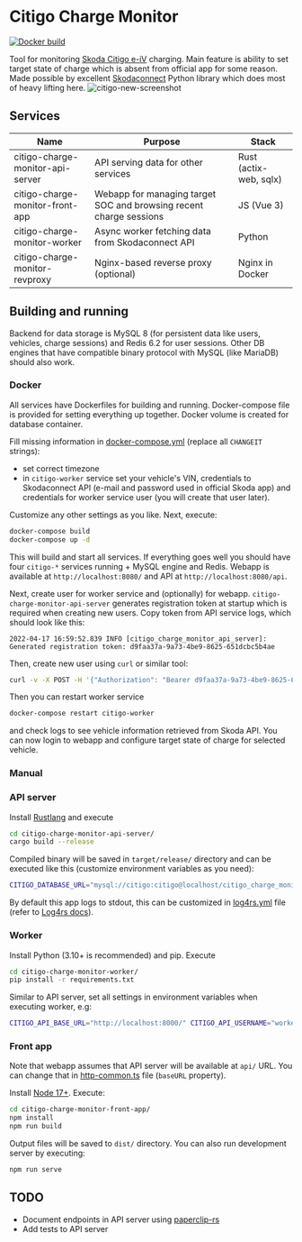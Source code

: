# Citigo Charge Monitor
[![Docker build](https://github.com/mhwcat/citigo-charge-monitor/workflows/Docker%20build/badge.svg)](https://github.com/mhwcat/3dhw/actions)

Tool for monitoring [Skoda Citigo e-iV](https://ev-database.org/car/1190/Skoda-CITIGOe-iV) charging. Main feature is ability to set target state of charge which is absent from official app for some reason. Made possible by excellent [Skodaconnect](https://github.com/lendy007/skodaconnect) Python library which does most of heavy lifting here.
![citigo-new-screenshot](https://user-images.githubusercontent.com/829477/176403122-4edb94b9-a4b7-433b-b834-8a3df12fd010.png)
## Services
|Name|Purpose|Stack|
|---|---|---|
|citigo-charge-monitor-api-server|API serving data for other services|Rust (actix-web, sqlx)
|citigo-charge-monitor-front-app|Webapp for managing target SOC and browsing recent charge sessions|JS (Vue 3)|
|citigo-charge-monitor-worker|Async worker fetching data from Skodaconnect API|Python|
|citigo-charge-monitor-revproxy|Nginx-based reverse proxy (optional)|Nginx in Docker|
## Building and running
Backend for data storage is MySQL 8 (for persistent data like users, vehicles, charge sessions) and Redis 6.2 for user sessions. Other DB engines that have compatible binary protocol with MySQL (like MariaDB) should also work.
### Docker
All services have Dockerfiles for building and running. Docker-compose  file is provided for setting everything up together. Docker volume is created for database container.

Fill missing information in [docker-compose.yml](docker-compose.yml) (replace all `CHANGEIT` strings):
* set correct timezone
* in `citigo-worker` service set your vehicle's VIN, credentials to Skodaconnect API (e-mail and password used in official Skoda app) and credentials for worker service user (you will create that user later).

Customize any other settings as you like. Next, execute:
```bash
docker-compose build
docker-compose up -d
```
This will build and start all services. If everything goes well you should have four `citigo-*` services running + MySQL engine and Redis. Webapp is available at `http://localhost:8080/` and API at `http://localhost:8080/api`. 

Next, create user for worker service and (optionally) for webapp. `citigo-charge-monitor-api-server` generates registration token at startup which is required when creating new users. Copy token from API service logs, which should look like this:
```
2022-04-17 16:59:52.839 INFO [citigo_charge_monitor_api_server]: Generated registration token: d9faa37a-9a73-4be9-8625-651dcbc5b4ae
```
Then, create new user using `curl` or similar tool:
```bash
curl -v -X POST -H '{"Authorization": "Bearer d9faa37a-9a73-4be9-8625-651dcbc5b4ae"}' -H '{"Content-type": "application/json"}' -d '{"username": "worker", "password": "workerpass"}' http://localhost:8080/api/auth/register
```
Then you can restart worker service
```bash
docker-compose restart citigo-worker
```
and check logs to see vehicle information retrieved from Skoda API.
You can now login to webapp and configure target state of charge for selected vehicle.
### Manual
### API server
Install [Rustlang](https://www.rust-lang.org/learn/get-started) and execute 
```bash
cd citigo-charge-monitor-api-server/
cargo build --release
```
Compiled binary will be saved in `target/release/` directory and can be executed like this (customize environment variables as you need):
```bash
CITIGO_DATABASE_URL="mysql://citigo:citigo@localhost/citigo_charge_monitor" CITIGO_REDIS_URL="redis://localhost" CITIGO_API_BASE_ADDR="0.0.0.0:8000" ./citigo-charge-monitor-api-server
```
By default this app logs to stdout, this can be customized in [log4rs.yml](citigo-charge-monitor-api-server/log4rs.yml) file (refer to [Log4rs docs](https://docs.rs/log4rs/latest/log4rs/)).
### Worker
Install Python (3.10+ is recommended) and pip. Execute
```bash
cd citigo-charge-monitor-worker/
pip install -r requirements.txt
```
Similar to API server, set all settings in environment variables when executing worker, e.g:
```bash
CITIGO_API_BASE_URL="http://localhost:8000/" CITIGO_API_USERNAME="worker" CITIGO_API_PASSWORD="workerpass" CITIGO_SKODACONNECT_USERNAME="CHANGEIT" CITIGO_SKODACONNECT_PASSWORD="CHANGEIT" CITIGO_VEHICLE_VIN="CHANGEIT" python main.py
```
### Front app
Note that webapp assumes that API server will be available at `api/` URL. You can change that in [http-common.ts](citigo-charge-monitor-front-app/src/http-common.ts) file (`baseURL` property). 

Install [Node 17+](https://nodejs.org/en/). Execute:
```bash
cd citigo-charge-monitor-front-app/
npm install
npm run build
```
Output files will be saved to `dist/` directory. You can also run development server by executing:
```bash
npm run serve
```
## TODO
* Document endpoints in API server using [paperclip-rs](https://github.com/paperclip-rs/paperclip)
* Add tests to API server
